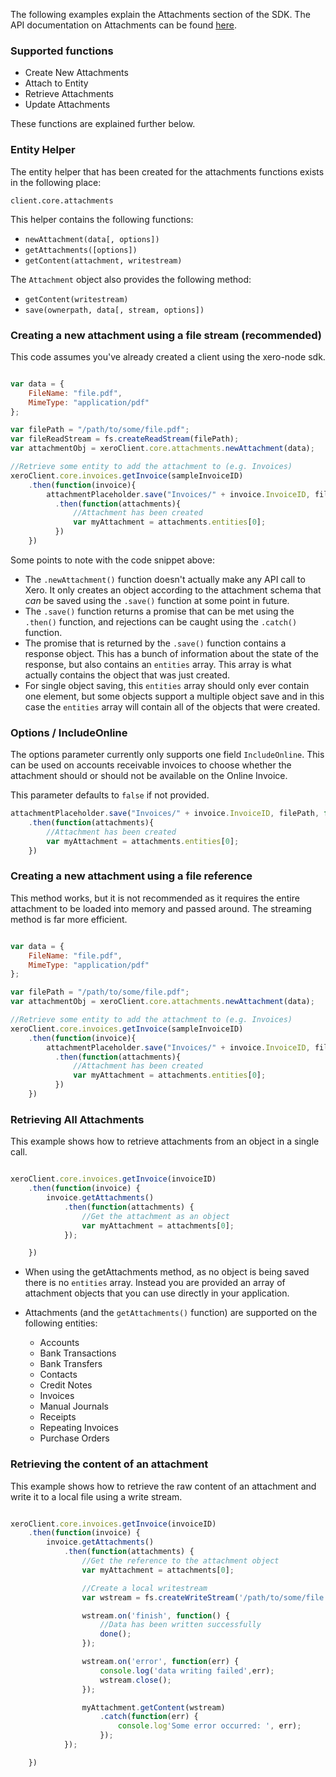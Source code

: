 The following examples explain the Attachments section of the SDK.  The API documentation on Attachments can be found [here](https://developer.xero.com/documentation/api/attachments).

### Supported functions

* Create New Attachments
* Attach to Entity
* Retrieve Attachments
* Update Attachments

These functions are explained further below.

### Entity Helper

The entity helper that has been created for the attachments functions exists in the following place:

`client.core.attachments`

This helper contains the following functions:

* `newAttachment(data[, options])`
* `getAttachments([options])`
* `getContent(attachment, writestream)`

The `Attachment` object also provides the following method:

* `getContent(writestream)`
* `save(ownerpath, data[, stream, options])`

### Creating a new attachment using a file stream (recommended)

This code assumes you've already created a client using the xero-node sdk. 

```javascript

var data = {
    FileName: "file.pdf",
    MimeType: "application/pdf"
};

var filePath = "/path/to/some/file.pdf";
var fileReadStream = fs.createReadStream(filePath);
var attachmentObj = xeroClient.core.attachments.newAttachment(data);

//Retrieve some entity to add the attachment to (e.g. Invoices)
xeroClient.core.invoices.getInvoice(sampleInvoiceID)
    .then(function(invoice){
        attachmentPlaceholder.save("Invoices/" + invoice.InvoiceID, fileReadStream, true)
          .then(function(attachments){
              //Attachment has been created 
              var myAttachment = attachments.entities[0];
          })
    })
```

Some points to note with the code snippet above:

* The `.newAttachment()` function doesn't actually make any API call to Xero.  It only creates an object according to the attachment schema that _can_ be saved using the `.save()` function at some point in future.
* The `.save()` function returns a promise that can be met using the `.then()` function, and rejections can be caught using the `.catch()` function.
* The promise that is returned by the `.save()` function contains a response object.  This has a bunch of information about the state of the response, but also contains an `entities` array.  This array is what actually contains the object that was just created. 
* For single object saving, this `entities` array should only ever contain one element, but some objects support a multiple object save and in this case the `entities` array will contain all of the objects that were created.

### Options / IncludeOnline

The options parameter currently only supports one field `IncludeOnline`.  This can be used on accounts receivable invoices to choose whether the attachment should or should not be available on the Online Invoice.

This parameter defaults to `false` if not provided.

```javascript
attachmentPlaceholder.save("Invoices/" + invoice.InvoiceID, filePath, false, {IncludeOnline: true})
    .then(function(attachments){
        //Attachment has been created 
        var myAttachment = attachments.entities[0];
    })
```

### Creating a new attachment using a file reference

This method works, but it is not recommended as it requires the entire attachment to be loaded into memory and passed around.  The streaming method is far more efficient.

```javascript

var data = {
    FileName: "file.pdf",
    MimeType: "application/pdf"
};

var filePath = "/path/to/some/file.pdf";
var attachmentObj = xeroClient.core.attachments.newAttachment(data);

//Retrieve some entity to add the attachment to (e.g. Invoices)
xeroClient.core.invoices.getInvoice(sampleInvoiceID)
    .then(function(invoice){
        attachmentPlaceholder.save("Invoices/" + invoice.InvoiceID, filePath, false)
          .then(function(attachments){
              //Attachment has been created 
              var myAttachment = attachments.entities[0];
          })
    })
```

### Retrieving All Attachments

This example shows how to retrieve attachments from an object in a single call.

```javascript

xeroClient.core.invoices.getInvoice(invoiceID)
    .then(function(invoice) {
        invoice.getAttachments()
            .then(function(attachments) {
                //Get the attachment as an object
                var myAttachment = attachments[0];
            });

    })
```

* When using the getAttachments method, as no object is being saved there is no `entities` array.  Instead you are provided an array of attachment objects that you can use directly in your application.

* Attachments (and the `getAttachments()` function) are supported on the following entities: 

  *  Accounts
  *  Bank Transactions
  *  Bank Transfers
  *  Contacts
  *  Credit Notes
  *  Invoices
  *  Manual Journals
  *  Receipts
  *  Repeating Invoices
  *  Purchase Orders

### Retrieving the content of an attachment

This example shows how to retrieve the raw content of an attachment and write it to a local file using a write stream.

```javascript

xeroClient.core.invoices.getInvoice(invoiceID)
    .then(function(invoice) {
        invoice.getAttachments()
            .then(function(attachments) {
                //Get the reference to the attachment object
                var myAttachment = attachments[0];

                //Create a local writestream
                var wstream = fs.createWriteStream('/path/to/some/file.pdf', { defaultEncoding: 'binary' });

                wstream.on('finish', function() {
                    //Data has been written successfully
                    done();
                });

                wstream.on('error', function(err) {
                    console.log('data writing failed',err);
                    wstream.close();
                });

                myAttachment.getContent(wstream)
                    .catch(function(err) {
                        console.log'Some error occurred: ', err);
                    });
            });

    })
```